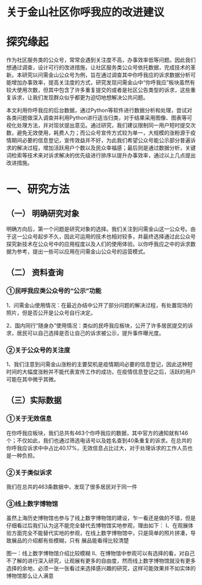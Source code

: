 # 关于金山社区你呼我应的改进建议
# 探究缘起
作为社区服务类的公众号，常常会遇到关注度不高，办事效率低等问题。因此我们想通过调查，设计可行的改进措施，让社区服务类公众号依托数据，完成技术的革新。本研究以问需金山公众号为例，旨在通过调查其中你呼我应的诉求数据分析可能增加办事效率，提高关注度的方式，研究发现问需金山中“你呼我应”板块虽然有较大使用次数，但其中包含了许多重复提交的或者是社区公告类型的诉求，这些重复诉求，让我们发现群众似乎都更为迫切地想解决公共问题。

本文利用你呼我应的后台数据，通过Python等软件进行数据分析和处理，尝试对各类问题做深入调查并利用Python进行适当归类，对于结果采用图像、图表等可视化处理方法，并对现状提出意见。通过研究，我们建议限制同一用户短时提交次数，避免无效使用，耗费人力；而公众号宣传方式较为单一，大规模的涨粉源于疫情期间必要的信息登记，宣传效益并不好，为此我们希望公众号能公示部分普遍诉求的解决过程，增加活跃用户个数以及民众幸福感；最后则是通过数据分析，关键词检索等技术来对诉求解决的优先级进行排序以提升办事效率，通过以上几点提出改进措施。

# 一、研究方法
## （一）	明确研究对象
  明确方向后，第一个问题是研究对象的选择。我们关注到问需金山这一公众号。由于这一公众号起步不久，因此可运用的技术也相对较多，并最终选择通过此公众号探究新技术在公众号中的应用程度以及人们的使用体验。以你呼我应之中的诉求数据为参考，提出一些可以应用在问需金山公众号的运营模式。
## （二）	资料查询
  ###  ①民呼我应类公众号的“公示”功能
1、问需金山使用情况：在最近办结中公开了部分问题的解决过程，有处置现场的照片，但是否公开是公众号自行决定。

2、国内同行“随身办”使用情况：类似的民呼我应板块，公开了许多居民提交的诉求，居民可以自己选择是否让自己的诉求被公示，提升事件曝光度。
  ###  ②关于公众号的关注度
1、我们注意到问需金山涨粉的主要契机是疫情期间必要的信息登记，因此这种短时间的大幅度涨粉并不能代表宣传工作的成功，在疫情信息登记之后，活跃的用户可能在其中微乎其微。

## （三）实际数据
###  ①关于无效信息
在你呼我应板块，我们总共有463个你呼我应的数据，其中官方的通知就有146个；不仅如此，我们也通过筛选电话号以及姓名查到40条重复的诉求。在总共的你呼我应诉求中中占比40.17%，无效信息占比过大，对于处理诉求的工作人员也是一种负担。
 
###  ②关于类似诉求
我们在总共的463条数据中，发现了很多居民对于同一件
###  ③线上数字博物馆
虽然上海历史博物馆也参与了线上数字博物馆的建设，乍一看还是做的不错，但是仔细看过后我们认为这不能完全替代去博物馆实地参观，理由如下：
Ⅰ、在观展体验方面完全不能替代实地的参观，在线上数字博物馆中，只是简单的照片拼凑，导致展品的介绍都有些模糊，只有  展品能看得比较清楚
 
图一：线上数字博物馆介绍比较模糊
Ⅱ、在博物馆中参观可以有选择的看，对自己不了解的进行深入研究，让观展有更多的自由度，然而线上数字博物馆就没有更多选择的余地，必须一张一张看过来选择感兴趣的研究，这样可能效果并不如实体的博物馆那么让人满意


